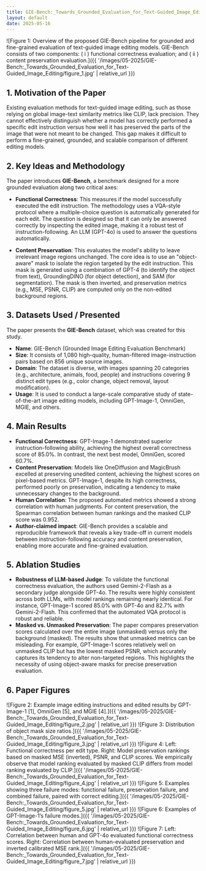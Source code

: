 ```yaml
---
title: GIE-Bench:_Towards_Grounded_Evaluation_for_Text-Guided_Image_Editing
layout: default
date: 2025-05-16
---
```

![Figure 1: Overview of the proposed GIE-Bench pipeline for grounded and fine-grained evaluation of text-guided image editing models. GIE-Bench consists of two components: ( i ) functional correctness evaluation; and ( ii ) content preservation evaluation.]({{ '/images/05-2025/GIE-Bench:_Towards_Grounded_Evaluation_for_Text-Guided_Image_Editing/figure_1.jpg' | relative_url }})
## 1. Motivation of the Paper
Existing evaluation methods for text-guided image editing, such as those relying on global image-text similarity metrics like CLIP, lack precision. They cannot effectively distinguish whether a model has correctly performed a specific edit instruction versus how well it has preserved the parts of the image that were not meant to be changed. This gap makes it difficult to perform a fine-grained, grounded, and scalable comparison of different editing models.

## 2. Key Ideas and Methodology
The paper introduces **GIE-Bench**, a benchmark designed for a more grounded evaluation along two critical axes:

*   **Functional Correctness**: This measures if the model successfully executed the edit instruction. The methodology uses a VQA-style protocol where a multiple-choice question is automatically generated for each edit. The question is designed so that it can only be answered correctly by inspecting the edited image, making it a robust test of instruction-following. An LLM (GPT-4o) is used to answer the questions automatically.

*   **Content Preservation**: This evaluates the model's ability to leave irrelevant image regions unchanged. The core idea is to use an "object-aware" mask to isolate the region targeted by the edit instruction. This mask is generated using a combination of GPT-4 (to identify the object from text), GroundingDINO (for object detection), and SAM (for segmentation). The mask is then inverted, and preservation metrics (e.g., MSE, PSNR, CLIP) are computed only on the non-edited background regions.

## 3. Datasets Used / Presented
The paper presents the **GIE-Bench** dataset, which was created for this study.
*   **Name**: GIE-Bench (Grounded Image Editing Evaluation Benchmark)
*   **Size**: It consists of 1,080 high-quality, human-filtered image-instruction pairs based on 856 unique source images.
*   **Domain**: The dataset is diverse, with images spanning 20 categories (e.g., architecture, animals, food, people) and instructions covering 9 distinct edit types (e.g., color change, object removal, layout modification).
*   **Usage**: It is used to conduct a large-scale comparative study of state-of-the-art image editing models, including GPT-Image-1, OmniGen, MGIE, and others.

## 4. Main Results
*   **Functional Correctness**: GPT-Image-1 demonstrated superior instruction-following ability, achieving the highest overall correctness score of 85.0%. In contrast, the next best model, OmniGen, scored 60.7%.
*   **Content Preservation**: Models like OneDiffusion and MagicBrush excelled at preserving unedited content, achieving the highest scores on pixel-based metrics. GPT-Image-1, despite its high correctness, performed poorly on preservation, indicating a tendency to make unnecessary changes to the background.
*   **Human Correlation**: The proposed automated metrics showed a strong correlation with human judgments. For content preservation, the Spearman correlation between human rankings and the masked CLIP score was 0.952.
*   **Author-claimed impact**: GIE-Bench provides a scalable and reproducible framework that reveals a key trade-off in current models between instruction-following accuracy and content preservation, enabling more accurate and fine-grained evaluation.

## 5. Ablation Studies
*   **Robustness of LLM-based Judge**: To validate the functional correctness evaluation, the authors used Gemini-2-Flash as a secondary judge alongside GPT-4o. The results were highly consistent across both LLMs, with model rankings remaining nearly identical. For instance, GPT-Image-1 scored 85.0% with GPT-4o and 82.7% with Gemini-2-Flash. This confirmed that the automated VQA protocol is robust and reliable.
*   **Masked vs. Unmasked Preservation**: The paper compares preservation scores calculated over the entire image (unmasked) versus only the background (masked). The results show that unmasked metrics can be misleading. For example, GPT-Image-1 scores relatively well on unmasked CLIP but has the lowest masked PSNR, which accurately captures its tendency to alter non-targeted regions. This highlights the necessity of using object-aware masks for precise preservation evaluation.

## 6. Paper Figures
![Figure 2: Example image editing instructions and edited results by GPT-Image-1 [1], OmniGen [5], and MGIE [4].]({{ '/images/05-2025/GIE-Bench:_Towards_Grounded_Evaluation_for_Text-Guided_Image_Editing/figure_2.jpg' | relative_url }})
![Figure 3: Distribution of object mask size ratios.]({{ '/images/05-2025/GIE-Bench:_Towards_Grounded_Evaluation_for_Text-Guided_Image_Editing/figure_3.jpg' | relative_url }})
![Figure 4: Left: Functional correctness per edit type. Right: Model preservation rankings based on masked MSE (inverted), PSNR, and CLIP scores. We empirically observe that model ranking evaluated by masked CLIP differs from model ranking evaluated by CLIP.]({{ '/images/05-2025/GIE-Bench:_Towards_Grounded_Evaluation_for_Text-Guided_Image_Editing/figure_4.jpg' | relative_url }})
![Figure 5: Examples showing three failure modes: functional failure, preservation failure, and combined failure, paired with correct editing.]({{ '/images/05-2025/GIE-Bench:_Towards_Grounded_Evaluation_for_Text-Guided_Image_Editing/figure_5.jpg' | relative_url }})
![Figure 6: Examples of GPT-Image-1’s failure modes.]({{ '/images/05-2025/GIE-Bench:_Towards_Grounded_Evaluation_for_Text-Guided_Image_Editing/figure_6.jpg' | relative_url }})
![Figure 7: Left: Correlation between human and GPT-4o evaluated functional correctness scores. Right: Correlation between human-evaluated preservation and inverted calibrated MSE rank.]({{ '/images/05-2025/GIE-Bench:_Towards_Grounded_Evaluation_for_Text-Guided_Image_Editing/figure_7.jpg' | relative_url }})

